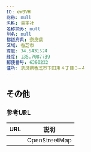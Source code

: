 ```yaml
---
ID: eW0VH
総称: null
名称: 竜王社
名称読み: null
別名: null
都道府県: 奈良県
区域: 香芝市
緯度: 34.5431624
経度: 135.7087739
郵便番号: 6390232
住所: 奈良県香芝市下田東４丁目３−４
---
```


## その他

### 参考URL

| URL | 説明          |
| --- | ------------- |
|     | OpenStreetMap |
